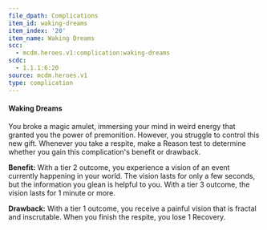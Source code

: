 ```yaml
---
file_dpath: Complications
item_id: waking-dreams
item_index: '20'
item_name: Waking Dreams
scc:
  - mcdm.heroes.v1:complication:waking-dreams
scdc:
  - 1.1.1:6:20
source: mcdm.heroes.v1
type: complication
---
```


#### Waking Dreams

You broke a magic amulet, immersing your mind in weird energy that granted you the power of premonition. However, you struggle to control this new gift. Whenever you take a respite, make a Reason test to determine whether you gain this complication's benefit or drawback.

**Benefit:** With a tier 2 outcome, you experience a vision of an event currently happening in your world. The vision lasts for only a few seconds, but the information you glean is helpful to you. With a tier 3 outcome, the vision lasts for 1 minute or more.

**Drawback:** With a tier 1 outcome, you receive a painful vision that is fractal and inscrutable. When you finish the respite, you lose 1 Recovery.

